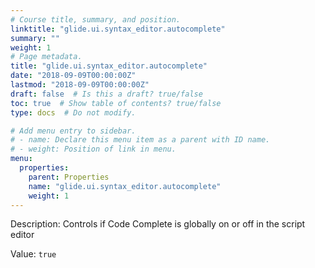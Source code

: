 ```yaml
---
# Course title, summary, and position.
linktitle: "glide.ui.syntax_editor.autocomplete"
summary: ""
weight: 1
# Page metadata.
title: "glide.ui.syntax_editor.autocomplete"
date: "2018-09-09T00:00:00Z"
lastmod: "2018-09-09T00:00:00Z"
draft: false  # Is this a draft? true/false
toc: true  # Show table of contents? true/false
type: docs  # Do not modify.

# Add menu entry to sidebar.
# - name: Declare this menu item as a parent with ID name.
# - weight: Position of link in menu.
menu:
  properties:
    parent: Properties
    name: "glide.ui.syntax_editor.autocomplete"
    weight: 1
---
```


Description: Controls if Code Complete is globally on or off in the script editor


Value: `true`